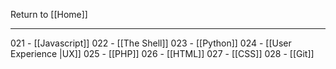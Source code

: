 Return to [[Home]]
***

021 - [[Javascript]]
022 - [[The Shell]]
023 - [[Python]]
024 - [[User Experience |UX]]
025 - [[PHP]]
026 - [[HTML]]
027 - [[CSS]]
028 - [[Git]]

